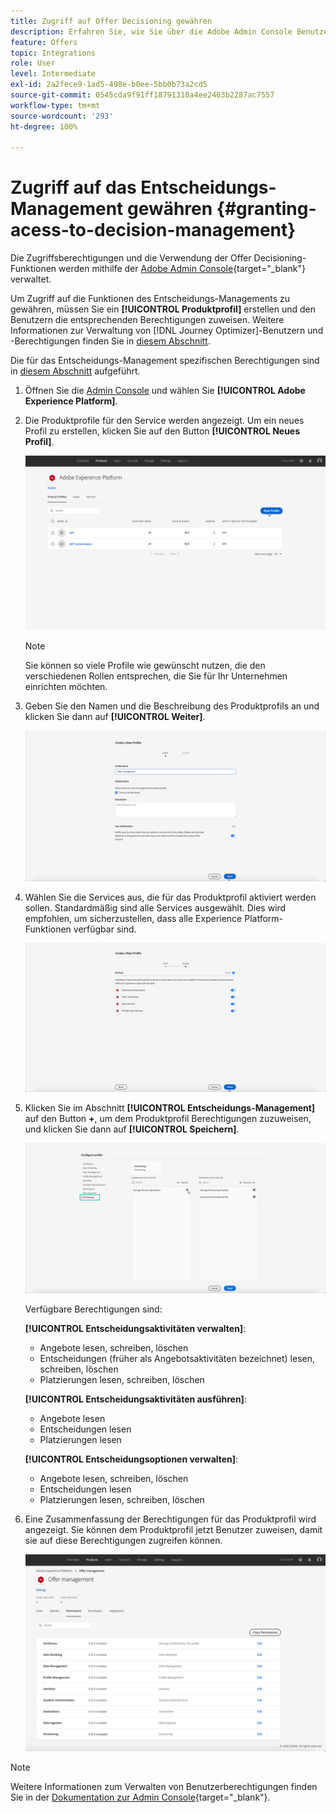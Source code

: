 ```yaml
---
title: Zugriff auf Offer Decisioning gewähren
description: Erfahren Sie, wie Sie über die Adobe Admin Console Benutzerberechtigungen für den Offer Decisioning-Dienst verwalten
feature: Offers
topic: Integrations
role: User
level: Intermediate
exl-id: 2a2fece9-1ad5-498e-b0ee-5bb0b73a2cd5
source-git-commit: 0545cda9f91ff18791310a4ee2463b2287ac7557
workflow-type: tm+mt
source-wordcount: '293'
ht-degree: 100%

---
```


# Zugriff auf das Entscheidungs-Management gewähren {#granting-acess-to-decision-management}

Die Zugriffsberechtigungen und die Verwendung der Offer Decisioning-Funktionen werden mithilfe der [Adobe Admin Console](https://helpx.adobe.com/de/enterprise/managing/user-guide.html){target=&quot;_blank&quot;} verwaltet.

Um Zugriff auf die Funktionen des Entscheidungs-Managements zu gewähren, müssen Sie ein **[!UICONTROL Produktprofil]** erstellen und den Benutzern die entsprechenden Berechtigungen zuweisen. Weitere Informationen zur Verwaltung von [!DNL Journey Optimizer]-Benutzern und -Berechtigungen finden Sie in [diesem Abschnitt](../../administration/permissions.md).

Die für das Entscheidungs-Management spezifischen Berechtigungen sind in [diesem Abschnitt](../../administration/high-low-permissions.md#manage-decisioning) aufgeführt.

<!--If you are a [!DNL Journey Optimizer] user leveraging the **Decision Management** functionality, you need to have the [Decision management permissions](../../administration/high-low-permissions.md#decisions-permissions) enabled to acces all related capabilities. Learn more on managing [!DNL Journey Optimizer] users and permissions in [this section](../../administration/permissions.md).

If you are an [Adobe Experience Platform](https://experienceleague.adobe.com/docs/experience-platform/landing/home.html){target="_blank"} user leveraging the **Offer Decisioning** application service, follow the steps [below](#granting-acess-to-offer-decisioning) to grant access to [!DNL Offer Decisioning].

Grant access to Offer Decisioning

The steps below only apply to **Experience Platform users** leveraging the [!DNL Offer Decisioning] service.-->

1. Öffnen Sie die [Admin Console](https://helpx.adobe.com/enterprise/managing/user-guide.html) und wählen Sie **[!UICONTROL Adobe Experience Platform]**.

   <!--![](../../assets/offers_admin_console.png)-->

1. Die Produktprofile für den Service werden angezeigt. Um ein neues Profil zu erstellen, klicken Sie auf den Button **[!UICONTROL Neues Profil]**.

   ![](../../assets/offers_rights_productprofile.png)

   >[!NOTE]
   >
   >Sie können so viele Profile wie gewünscht nutzen, die den verschiedenen Rollen entsprechen, die Sie für Ihr Unternehmen einrichten möchten.

1. Geben Sie den Namen und die Beschreibung des Produktprofils an und klicken Sie dann auf **[!UICONTROL Weiter]**.

   ![](../../assets/create-product-profile.png)

   <!--To access the product profile’s permissions, select the **[!UICONTROL Permissions]** line.-->

1. Wählen Sie die Services aus, die für das Produktprofil aktiviert werden sollen. Standardmäßig sind alle Services ausgewählt. Dies wird empfohlen, um sicherzustellen, dass alle Experience Platform-Funktionen verfügbar sind.

   ![](../../assets/enable-services.png)

1. Klicken Sie im Abschnitt **[!UICONTROL Entscheidungs-Management]** auf den Button **+**, um dem Produktprofil Berechtigungen zuzuweisen, und klicken Sie dann auf **[!UICONTROL Speichern]**.

   ![](../../assets/configure-profile.png)

   Verfügbare Berechtigungen sind:

   **[!UICONTROL Entscheidungsaktivitäten verwalten]**:

   * Angebote lesen, schreiben, löschen
   * Entscheidungen (früher als Angebotsaktivitäten bezeichnet) lesen, schreiben, löschen
   * Platzierungen lesen, schreiben, löschen

   **[!UICONTROL Entscheidungsaktivitäten ausführen]**:

   * Angebote lesen
   * Entscheidungen lesen
   * Platzierungen lesen

   **[!UICONTROL Entscheidungsoptionen verwalten]**:

   * Angebote lesen, schreiben, löschen
   * Entscheidungen lesen
   * Platzierungen lesen, schreiben, löschen



1. Eine Zusammenfassung der Berechtigungen für das Produktprofil wird angezeigt. Sie können dem Produktprofil jetzt Benutzer zuweisen, damit sie auf diese Berechtigungen zugreifen können.

   ![](../../assets/product-profile-created.png)

>[!NOTE]
>
>Weitere Informationen zum Verwalten von Benutzerberechtigungen finden Sie in der [Dokumentation zur Admin Console](https://helpx.adobe.com/enterprise/managing/user-guide.html){target=&quot;_blank&quot;}.

